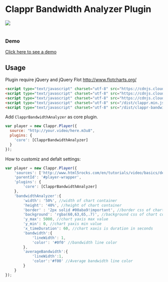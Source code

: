 # Clappr Bandwidth Analyzer Plugin

<img src="https://mediahub-bg.github.io/clappr-bandwidth-analyzer/demo.png"><br><br>

### Demo

[Click here to see a demo](https://mediahub-bg.github.io/clappr_bandwidth_analyzer_demo.html)

## Usage

Plugin require jQuery and jQuery Flot http://www.flotcharts.org/

```html
<script type="text/javascript" charset="utf-8" src="https://cdnjs.cloudflare.com/ajax/libs/jquery/3.0.0-rc1/jquery.min.js"></script>
<script type="text/javascript" charset="utf-8" src="https://cdnjs.cloudflare.com/ajax/libs/flot/0.8.3/jquery.flot.js"></script>
<script type="text/javascript" charset="utf-8" src="https://cdnjs.cloudflare.com/ajax/libs/flot/0.8.3/jquery.flot.resize.js"></script>
<script type="text/javascript" charset="utf-8" src="/dist/clappr.min.js"></script>
<script type="text/javascript" charset="utf-8" src="/dist/clappr-bandwidth-analyzer.js"></script>
```

Add `ClapprBandwidthAnalyzer` as core plugin.

```javascript
var player = new Clappr.Player({
  source: "http://your.video/here.m3u8",
  plugins: {
    'core': [ClapprBandwidthAnalyzer]
  }
});
```

How to customiz and defalt settings:

```javascript
var player = new Clappr.Player({
    'sources': ['http://www.html5rocks.com/en/tutorials/video/basics/devstories.mp4'],
    'parentId': '#player-wrapper',
    'plugins': {
        'core': [ClapprBandwidthAnalyzer]
    },
    'bandwidthAnalyzer':{
        'width': '50%', //width of chart container
        'height': '40%', //height of chart container
        'border' : '2px solid #00aba9!important', //border css of chart container
        'background': 'rgba(60,63,65,.7)', //background css of chart container
        'y_max': 5000, //chart yaxis max value
        'y_min': 0, //chart yaxis min value
        'x_timeDuration': 60, //chart xaxis is duration in seconds
        'bandwidth':{
            'lineWidth': 1,
            'color': '#0f0' //bandwidth line color
        },
        'averageBandwidth':{
            'lineWidth':1,
            'color':'#f00' //Average bandwidth line color
        }
    }
});
```
